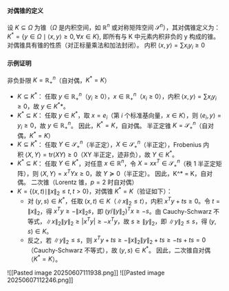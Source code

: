 #### 对偶锥的定义
设 $K \subseteq \Omega$ 为锥（$\Omega$ 是内积空间，如 $\mathbb{R}^n$ 或对称矩阵空间 $\mathcal{S}^n$），其对偶锥定义为：$K^* = \{ y \in \Omega \mid \langle x, y \rangle \geq 0, \, \forall x \in K \}$, 即所有与 K 中元素内积非负的 y 构成的锥。对偶锥具有锥的性质（对正标量乘法和加法封闭）。
内积 $\langle x, y \rangle = \sum x_i y_i \geq 0$
#### 示例证明
非负卦限 $K = \mathbb{R}_+^n$（自对偶，$K^* = K$）
- $K \subseteq K^*$： 任取 $y \in \mathbb{R}_+^n$（$y_i \geq 0$），$x \in \mathbb{R}_+^n$（$x_i \geq 0$），内积 $\langle x, y \rangle = \sum x_i y_i \geq 0$，故 $y \in K^*$*。
- $K^* \subseteq K$： 任取 $y \in K^*$，取 $x = e_i$（第 $i$ 个标准基向量，$x \in K$），则 $\langle e_i, y \rangle = y_i \geq 0$，故 $y \in \mathbb{R}_+^n$。 因此，$K^* = K$，自对偶。
半正定锥 $K = \mathcal{S}_+^n$（自对偶，$K^* = K$）
- $K \subseteq K^*$： 任取 $Y \in \mathcal{S}_+^n$（半正定），$X \in \mathcal{S}_+^n$（半正定），Frobenius 内积 $\langle X, Y \rangle = \text{tr}(XY) \geq 0$（XY 半正定，迹非负），故 $Y \in K^*$。
- $K^* \subseteq K$： 任取 $Y \in K^*$，对任意 $x \in \mathbb{R}^n$，令 $X = xx^T \in \mathcal{S}_+^n$（秩 1 半正定矩阵），则 $\langle X, Y \rangle = x^T Y x \geq 0$，故 $Y \succeq 0$（半正定）。 因此，K^* = K，自对偶。
二次锥（Lorentz 锥，$p=2$ 时自对偶）
- $K = \{ (x, t) \mid \|x\|_2 \leq t, t > 0 \}$，对偶锥 $K^* = K$（验证如下）：
    - 对 $(y, s) \in K^*$，任取 ($x, t) \in K（\|x\|_2 \leq t$），内积 $x^T y + ts \geq 0$。令 $t = \|x\|_2$，得 $x^T y \geq -\|x\|_2 s$，即 ($y/\|y\|_2)^T x \geq -s$。由 Cauchy-Schwarz 不等式，$\|x\|_2 \|y\|_2 \geq |x^T y| \geq -x^T y$，故 $s \geq \|y\|_2$，即 $\|y\|_2 \leq s$，得 $(y, s) \in K$。
    - 反之，若 $\|y\|_2 \leq s$，则 $x^T y + ts \geq -\|x\|_2 \|y\|_2 + ts \geq -ts + ts = 0$（Cauchy-Schwarz 不等式），故 $(y, s) \in K^*$。 因此，二次锥自对偶（$K^* = K$）。

![[Pasted image 20250607111938.png]]
![[Pasted image 20250607112246.png]]
